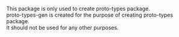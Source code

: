 This package is only used to create proto-types package.  
proto-types-gen is created for the purpose of creating proto-types package.  
It should not be used for any other purposes.  
